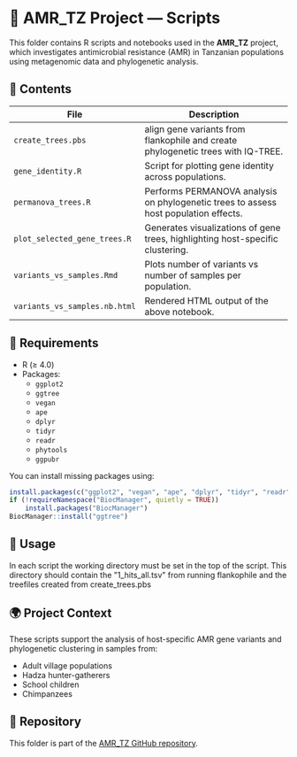 
# 🧬 AMR_TZ Project — Scripts

This folder contains R scripts and notebooks used in the **AMR_TZ** project, which investigates antimicrobial resistance (AMR) in Tanzanian populations using metagenomic data and phylogenetic analysis.

## 📁 Contents

| File | Description |
|------|-------------|
| `create_trees.pbs` | align gene variants from flankophile and create phylogenetic trees with IQ-TREE. |
| `gene_identity.R` | Script for plotting gene identity across populations. |
| `permanova_trees.R` | Performs PERMANOVA analysis on phylogenetic trees to assess host population effects. |
| `plot_selected_gene_trees.R` | Generates visualizations of gene trees, highlighting host-specific clustering. |
| `variants_vs_samples.Rmd` | Plots number of variants vs number of samples per population. |
| `variants_vs_samples.nb.html` | Rendered HTML output of the above notebook. |

## 🧪 Requirements

- R (≥ 4.0)
- Packages:
  - `ggplot2`
  - `ggtree`
  - `vegan`
  - `ape`
  - `dplyr`
  - `tidyr`
  - `readr`
  - `phytools`
  - `ggpubr`

You can install missing packages using:
```r
install.packages(c("ggplot2", "vegan", "ape", "dplyr", "tidyr", "readr", "phytools", "ggpubr"))
if (!requireNamespace("BiocManager", quietly = TRUE))
    install.packages("BiocManager")
BiocManager::install("ggtree")
```

## 🚀 Usage

In each script the working directory must be set in the top of the script. This directory should contain the "1_hits_all.tsv" from running flankophile and the treefiles created from create_trees.pbs

## 🌍 Project Context

These scripts support the analysis of host-specific AMR gene variants and phylogenetic clustering in samples from:
- Adult village populations
- Hadza hunter-gatherers
- School children
- Chimpanzees

## 📌 Repository

This folder is part of the [AMR_TZ GitHub repository](https://github.com/marieljespersen/AMR_TZ).
